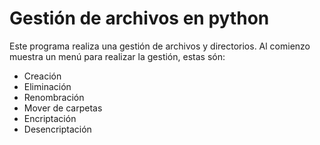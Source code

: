 <h1>Gestión de archivos en python</h1>

Este programa realiza una gestión de archivos y directorios. Al comienzo muestra un menú para realizar la gestión, estas són:
<ul>
  <li>Creación</li>
  <li>Eliminación</li>
  <li>Renombración</li>
  <li>Mover de carpetas</li>
  <li>Encriptación</li>
  <li>Desencriptación</li>
</ul>

